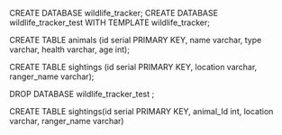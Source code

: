 CREATE DATABASE wildlife_tracker;
CREATE DATABASE wildlife_tracker_test WITH TEMPLATE wildlife_tracker;

CREATE TABLE animals (id serial PRIMARY KEY, name varchar, type varchar, health varchar, age int);

CREATE TABLE sightings (id serial PRIMARY KEY, location varchar,  ranger_name varchar);


DROP DATABASE wildlife_tracker_test ;

CREATE TABLE sightings(id serial PRIMARY KEY, animal_Id int, location varchar, ranger_name varchar)
